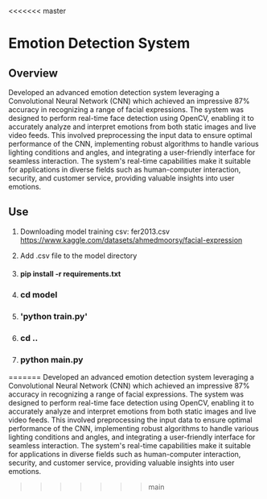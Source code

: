 <<<<<<< master
# Emotion Detection System

## Overview

Developed an advanced emotion detection system leveraging a Convolutional Neural Network (CNN) which achieved an impressive 87% accuracy in recognizing a range of facial expressions. The system was designed to perform real-time face detection using OpenCV, enabling it to accurately analyze and interpret emotions from both static images and live video feeds. This involved preprocessing the input data to ensure optimal performance of the CNN, implementing robust algorithms to handle various lighting conditions and angles, and integrating a user-friendly interface for seamless interaction. The system's real-time capabilities make it suitable for applications in diverse fields such as human-computer interaction, security, and customer service, providing valuable insights into user emotions.

## Use
1. Downloading model training csv: fer2013.csv
https://www.kaggle.com/datasets/ahmedmoorsy/facial-expression

2. Add .csv file to the model directory
3. #### pip install -r requirements.txt
4. ### cd model
5. ### 'python train.py' 
6. ### cd ..
7. ### python main.py
=======
Developed an advanced emotion detection system leveraging a Convolutional Neural Network (CNN) which achieved an impressive 87% accuracy in recognizing a range of facial expressions. The system was designed to perform real-time face detection using OpenCV, enabling it to accurately analyze and interpret emotions from both static images and live video feeds. This involved preprocessing the input data to ensure optimal performance of the CNN, implementing robust algorithms to handle various lighting conditions and angles, and integrating a user-friendly interface for seamless interaction. The system's real-time capabilities make it suitable for applications in diverse fields such as human-computer interaction, security, and customer service, providing valuable insights into user emotions.
>>>>>>> main
